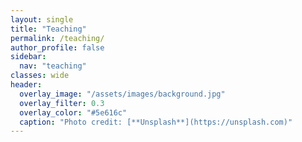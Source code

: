 ```yaml
---
layout: single
title: "Teaching"
permalink: /teaching/
author_profile: false
sidebar:
  nav: "teaching"
classes: wide
header:
  overlay_image: "/assets/images/background.jpg"
  overlay_filter: 0.3
  overlay_color: "#5e616c"
  caption: "Photo credit: [**Unsplash**](https://unsplash.com)"
---
```

